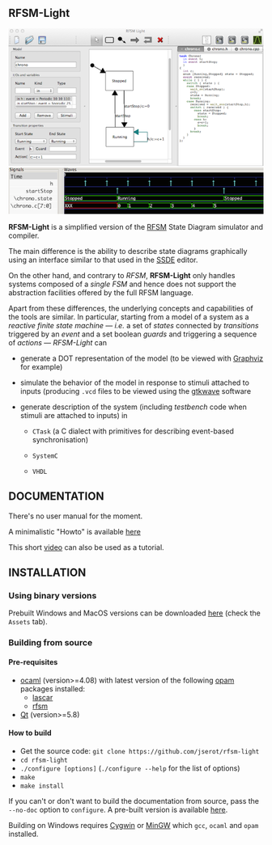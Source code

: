 ## RFSM-Light 

![](./doc/snapshot.png)
![](./doc/wave.png)

**RFSM-Light** is a simplified version of the [RFSM](https://github.com/jserot/rfsm) State Diagram
simulator and compiler. 

The main difference is the ability to describe state diagrams graphically using an
interface similar to that used in the [SSDE](https://github.com/jserot/ssde) editor.

On the other hand, and contrary to *RFSM*, **RFSM-Light** only handles systems composed of a *single
FSM* and hence does not support the abstraction facilities offered by the full RFSM language.
 
Apart from these differences, the underlying concepts and capabilities of the tools are similar.  In
particular, starting from a model of a system as a *reactive finite state machine* &mdash; *i.e.* a
set of *states* connected by *transitions* triggered by an *event* and a set boolean *guards* and
triggering a sequence of *actions* &mdash; *RFSM-Light* can

- generate a DOT representation of the model (to be viewed with [Graphviz](http://www.graphviz.org) for example)

- simulate the behavior of the model in response to stimuli attached to inputs (producing `.vcd`
files to be viewed using the [gtkwave](http://gtkwave.sourceforge.net) software

- generate description of the system (including *testbench* code when stimuli are attached to
  inputs) in

    - `CTask` (a C dialect with primitives for describing event-based synchronisation)

    - `SystemC`

    - `VHDL` 

## DOCUMENTATION

There's no user manual for the moment.

A minimalistic "Howto" is available
[here](https://github.com/jserot/rfsm-light/blob/master/doc/using.md)

This short [video](https://youtu.be/SLB0Hw2DQ88) can also be used as a tutorial.

## INSTALLATION

### Using binary versions

Prebuilt Windows and MacOS versions can be downloaded
[here](https://github.com/jserot/rfsm-light/releases) (check the `Assets` tab).

### Building from source 

#### Pre-requisites

* [ocaml](http://ocaml.org) (version>=4.08) with latest version of the following [opam](http://opam.ocaml.org) packages installed:
  - [lascar](http://opam.ocaml.org/packages/lascar)
  - [rfsm](http://opam.ocaml.org/packages/rfsm)
* [Qt](http://www.qt.io) (version>=5.8)

#### How to build

* Get the source code: `git clone https://github.com/jserot/rfsm-light`
* `cd rfsm-light`
* `./configure [options]` (`./configure --help` for the list of options)
* `make`
* `make install` 

If you can't or don't want to build the documentation from source, pass the `--no-doc` option to
`configure`. A pre-built version is available
[here](https://github.com/jserot/rfsm-light/blob/master/doc/using.md).

Building on Windows requires [Cygwin](https://cygwin.com) or [MinGW](http://www.mingw.org) which
`gcc`, `ocaml` and `opam` installed.
